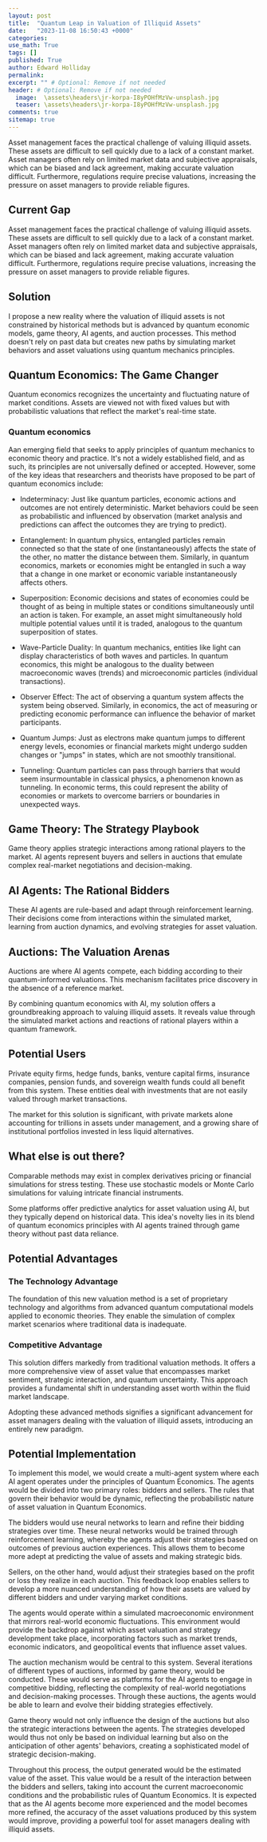 ```yaml
---
layout: post
title:  "Quantum Leap in Valuation of Illiquid Assets"
date:   "2023-11-08 16:50:43 +0000"
categories: 
use_math: True
tags: []
published: True
author: Edward Holliday 
permalink:  
excerpt: "" # Optional: Remove if not needed
header: # Optional: Remove if not needed
  image:  \assets\headers\jr-korpa-I8yPOHfMzVw-unsplash.jpg
  teaser: \assets\headers\jr-korpa-I8yPOHfMzVw-unsplash.jpg
comments: true
sitemap: true
---
```


Asset management faces the practical challenge of valuing illiquid assets. These assets are difficult to sell quickly due to a lack of a constant market. Asset managers often rely on limited market data and subjective appraisals, which can be biased and lack agreement, making accurate valuation difficult. Furthermore, regulations require precise valuations, increasing the pressure on asset managers to provide reliable figures.

## Current Gap

Asset management faces the practical challenge of valuing illiquid assets. These assets are difficult to sell quickly due to a lack of a constant market. Asset managers often rely on limited market data and subjective appraisals, which can be biased and lack agreement, making accurate valuation difficult. Furthermore, regulations require precise valuations, increasing the pressure on asset managers to provide reliable figures.

## Solution

I propose a new reality where the valuation of illiquid assets is not constrained by historical methods but is advanced by quantum economic models, game theory, AI agents, and auction processes. This method doesn't rely on past data but creates new paths by simulating market behaviors and asset valuations using quantum mechanics principles.

## Quantum Economics: The Game Changer

Quantum economics recognizes the uncertainty and fluctuating nature of market conditions. Assets are viewed not with fixed values but with probabilistic valuations that reflect the market's real-time state.

### Quantum economics

Aan emerging field that seeks to apply principles of quantum mechanics to economic theory and practice. It's not a widely established field, and as such, its principles are not universally defined or accepted. However, some of the key ideas that researchers and theorists have proposed to be part of quantum economics include:

- Indeterminacy: Just like quantum particles, economic actions and outcomes are not entirely deterministic. Market behaviors could be seen as probabilistic and influenced by observation (market analysis and predictions can affect the outcomes they are trying to predict).

- Entanglement: In quantum physics, entangled particles remain connected so that the state of one (instantaneously) affects the state of the other, no matter the distance between them. Similarly, in quantum economics, markets or economies might be entangled in such a way that a change in one market or economic variable instantaneously affects others.

- Superposition: Economic decisions and states of economies could be thought of as being in multiple states or conditions simultaneously until an action is taken. For example, an asset might simultaneously hold multiple potential values until it is traded, analogous to the quantum superposition of states.

- Wave-Particle Duality: In quantum mechanics, entities like light can display characteristics of both waves and particles. In quantum economics, this might be analogous to the duality between macroeconomic waves (trends) and microeconomic particles (individual transactions).

- Observer Effect: The act of observing a quantum system affects the system being observed. Similarly, in economics, the act of measuring or predicting economic performance can influence the behavior of market participants.

- Quantum Jumps: Just as electrons make quantum jumps to different energy levels, economies or financial markets might undergo sudden changes or "jumps" in states, which are not smoothly transitional.

- Tunneling: Quantum particles can pass through barriers that would seem insurmountable in classical physics, a phenomenon known as tunneling. In economic terms, this could represent the ability of economies or markets to overcome barriers or boundaries in unexpected ways.

## Game Theory: The Strategy Playbook

Game theory applies strategic interactions among rational players to the market. AI agents represent buyers and sellers in auctions that emulate complex real-market negotiations and decision-making.

## AI Agents: The Rational Bidders

These AI agents are rule-based and adapt through reinforcement learning. Their decisions come from interactions within the simulated market, learning from auction dynamics, and evolving strategies for asset valuation.

## Auctions: The Valuation Arenas

Auctions are where AI agents compete, each bidding according to their quantum-informed valuations. This mechanism facilitates price discovery in the absence of a reference market.

By combining quantum economics with AI, my solution offers a groundbreaking approach to valuing illiquid assets. It reveals value through the simulated market actions and reactions of rational players within a quantum framework.

## Potential Users

Private equity firms, hedge funds, banks, venture capital firms, insurance companies, pension funds, and sovereign wealth funds could all benefit from this system. These entities deal with investments that are not easily valued through market transactions.

The market for this solution is significant, with private markets alone accounting for trillions in assets under management, and a growing share of institutional portfolios invested in less liquid alternatives.

## What else is out there?

Comparable methods may exist in complex derivatives pricing or financial simulations for stress testing. These use stochastic models or Monte Carlo simulations for valuing intricate financial instruments.

Some platforms offer predictive analytics for asset valuation using AI, but they typically depend on historical data. This idea's novelty lies in its blend of quantum economics principles with AI agents trained through game theory without past data reliance.

## Potential Advantages

### The Technology Advantage

The foundation of this new valuation method is a set of proprietary technology and algorithms from advanced quantum computational models applied to economic theories. They enable the simulation of complex market scenarios where traditional data is inadequate.

### Competitive Advantage

This solution differs markedly from traditional valuation methods. It offers a more comprehensive view of asset value that encompasses market sentiment, strategic interaction, and quantum uncertainty. This approach provides a fundamental shift in understanding asset worth within the fluid market landscape.

Adopting these advanced methods signifies a significant advancement for asset managers dealing with the valuation of illiquid assets, introducing an entirely new paradigm.

## Potential Implementation

To implement this model, we would create a multi-agent system where each AI agent operates under the principles of Quantum Economics. The agents would be divided into two primary roles: bidders and sellers. The rules that govern their behavior would be dynamic, reflecting the probabilistic nature of asset valuation in Quantum Economics.

The bidders would use neural networks to learn and refine their bidding strategies over time. These neural networks would be trained through reinforcement learning, whereby the agents adjust their strategies based on outcomes of previous auction experiences. This allows them to become more adept at predicting the value of assets and making strategic bids.

Sellers, on the other hand, would adjust their strategies based on the profit or loss they realize in each auction. This feedback loop enables sellers to develop a more nuanced understanding of how their assets are valued by different bidders and under varying market conditions.

The agents would operate within a simulated macroeconomic environment that mirrors real-world economic fluctuations. This environment would provide the backdrop against which asset valuation and strategy development take place, incorporating factors such as market trends, economic indicators, and geopolitical events that influence asset values.

The auction mechanism would be central to this system. Several iterations of different types of auctions, informed by game theory, would be conducted. These would serve as platforms for the AI agents to engage in competitive bidding, reflecting the complexity of real-world negotiations and decision-making processes. Through these auctions, the agents would be able to learn and evolve their bidding strategies effectively.

Game theory would not only influence the design of the auctions but also the strategic interactions between the agents. The strategies developed would thus not only be based on individual learning but also on the anticipation of other agents' behaviors, creating a sophisticated model of strategic decision-making.

Throughout this process, the output generated would be the estimated value of the asset. This value would be a result of the interaction between the bidders and sellers, taking into account the current macroeconomic conditions and the probabilistic rules of Quantum Economics. It is expected that as the AI agents become more experienced and the model becomes more refined, the accuracy of the asset valuations produced by this system would improve, providing a powerful tool for asset managers dealing with illiquid assets.
